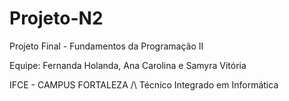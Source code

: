 # Projeto-N2
Projeto Final -  Fundamentos da Programação II

Equipe: Fernanda Holanda, Ana Carolina e Samyra  Vitória 

IFCE - CAMPUS FORTALEZA /\ Técnico Integrado em Informática
